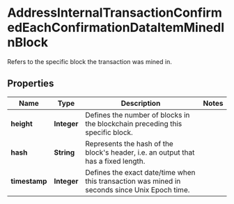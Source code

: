 

# AddressInternalTransactionConfirmedEachConfirmationDataItemMinedInBlock

Refers to the specific block the transaction was mined in.

## Properties

| Name | Type | Description | Notes |
|------------ | ------------- | ------------- | -------------|
|**height** | **Integer** | Defines the number of blocks in the blockchain preceding this specific block. |  |
|**hash** | **String** | Represents the hash of the block&#39;s header, i.e. an output that has a fixed length. |  |
|**timestamp** | **Integer** | Defines the exact date/time when this transaction was mined in seconds since Unix Epoch time. |  |



